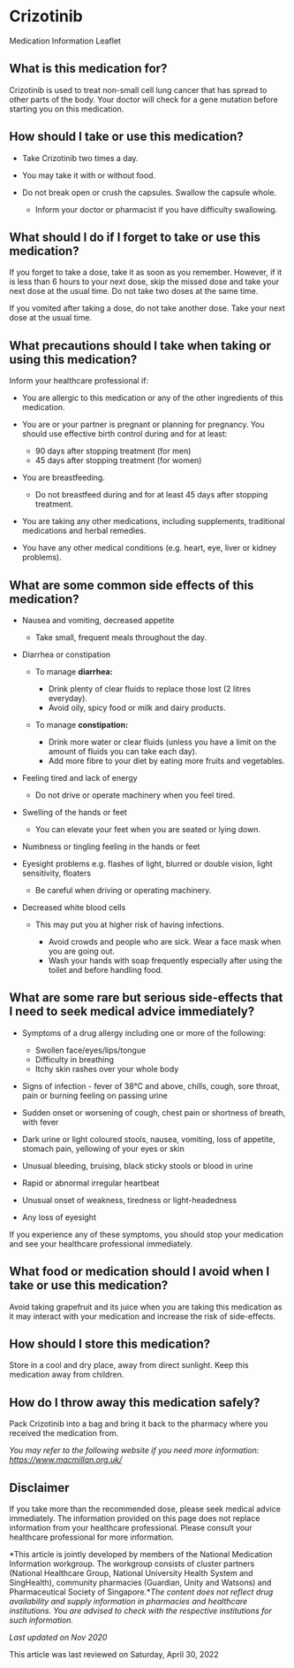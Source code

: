# Crizotinib

Medication Information Leaflet

What is this medication for?
----------------------------

Crizotinib is used to treat non-small cell lung cancer that has spread to other parts of the body. Your doctor will check for a gene mutation before starting you on this medication.

How should I take or use this medication?
-----------------------------------------

* Take Crizotinib two times a day.
* You may take it with or without food.
* Do not break open or crush the capsules. Swallow the capsule whole.

  + Inform your doctor or pharmacist if you have difficulty swallowing.

What should I do if I forget to take or use this medication?
------------------------------------------------------------

If you forget to take a dose, take it as soon as you remember. However, if it is less than 6 hours to your next dose, skip the missed dose and take your next dose at the usual time. Do not take two doses at the same time.

If you vomited after taking a dose, do not take another dose. Take your next dose at the usual time.

What precautions should I take when taking or using this medication?
--------------------------------------------------------------------

Inform your healthcare professional if:

* You are allergic to this medication or any of the other ingredients of this medication.
* You are or your partner is pregnant or planning for pregnancy. You should use effective birth control during and for at least:

  + 90 days after stopping treatment (for men)
  + 45 days after stopping treatment (for women)
* You are breastfeeding.

  + Do not breastfeed during and for at least 45 days after stopping treatment.
* You are taking any other medications, including supplements, traditional medications and herbal remedies.
* You have any other medical conditions (e.g. heart, eye, liver or kidney problems).

What are some common side effects of this medication?
-----------------------------------------------------

* Nausea and vomiting, decreased appetite

  + Take small, frequent meals throughout the day.
* Diarrhea or constipation

  + To manage **diarrhea:**

    - Drink plenty of clear fluids to replace those lost (2 litres everyday).
    - Avoid oily, spicy food or milk and dairy products.
  + To manage **constipation:**

    - Drink more water or clear fluids (unless you have a limit on the amount of fluids you can take each day).
    - Add more fibre to your diet by eating more fruits and vegetables.
* Feeling tired and lack of energy

  + Do not drive or operate machinery when you feel tired.
* Swelling of the hands or feet

  + You can elevate your feet when you are seated or lying down.
* Numbness or tingling feeling in the hands or feet
* Eyesight problems e.g. flashes of light, blurred or double vision, light sensitivity, floaters

  + Be careful when driving or operating machinery.
* Decreased white blood cells

  + This may put you at higher risk of having infections.

    - Avoid crowds and people who are sick. Wear a face mask when you are going out.
    - Wash your hands with soap frequently especially after using the toilet and before handling food.

What are some rare but serious side-effects that I need to seek medical advice immediately?
-------------------------------------------------------------------------------------------

* Symptoms of a drug allergy including one or more of the following:

  + Swollen face/eyes/lips/tongue
  + Difficulty in breathing
  + Itchy skin rashes over your whole body
* Signs of infection - fever of 38°C and above, chills, cough, sore throat, pain or burning feeling on passing urine

* Sudden onset or worsening of cough, chest pain or shortness of breath, with fever
* Dark urine or light coloured stools, nausea, vomiting, loss of appetite, stomach pain, yellowing of your eyes or skin
* Unusual bleeding, bruising, black sticky stools or blood in urine
* Rapid or abnormal irregular heartbeat
* Unusual onset of weakness, tiredness or light-headedness
* Any loss of eyesight

If you experience any of these symptoms, you should stop your medication and see your healthcare professional immediately.

What food or medication should I avoid when I take or use this medication?
--------------------------------------------------------------------------

Avoid taking grapefruit and its juice when you are taking this medication as it may interact with your medication and increase the risk of side-effects.

How should I store this medication?
-----------------------------------

Store in a cool and dry place, away from direct sunlight. Keep this medication away from children.

How do I throw away this medication safely?
-------------------------------------------

Pack Crizotinib into a bag and bring it back to the pharmacy where you received the medication from.

*You may refer to the following website if you need more information: <https://www.macmillan.org.uk/>*

Disclaimer
----------

If you take more than the recommended dose, please seek medical advice immediately. The information provided on this page does not replace information from your healthcare professional. Please consult your healthcare professional for more information.

*This article is jointly developed by members of the National Medication Information workgroup. The workgroup consists of cluster partners (National Healthcare Group, National University Health System and SingHealth), community pharmacies (Guardian, Unity and Watsons) and Pharmaceutical Society of Singapore.**The content does not reflect drug availability and supply information in pharmacies and healthcare institutions. You are advised to check with the respective institutions for such information.*

*Last updated on Nov 2020*

This article was last reviewed on
Saturday, April 30, 2022